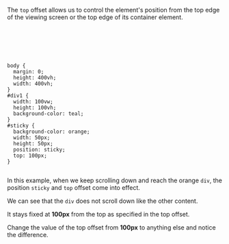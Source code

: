 The `top` offset allows us
to control the element's
position from the top edge
of the viewing screen
or
the top edge of its container
element.

<codeblock language="css" type="lesson">
<code>
<panel language="html">
<div id="div1"></div>
<div id="sticky"></div>
</panel>
<panel language="css">
body {
  margin: 0;
  height: 400vh;
  width: 400vh;
}
#div1 {
  width: 100vw;
  height: 100vh;
  background-color: teal;
}
#sticky {
  background-color: orange;
  width: 50px;
  height: 50px;
  position: sticky;
  top: 100px;
}
</panel>
</code>
</codeblock>

In this example,
when we keep scrolling down
and
reach the orange `div`,
the position `sticky`
and
`top` offset come into effect.

We can see that the `div` does
not scroll down like the other content.

It stays fixed at **100px** from the
top as specified in the top offset.

Change the value of the top offset
from **100px** to anything else
and
notice the difference.
